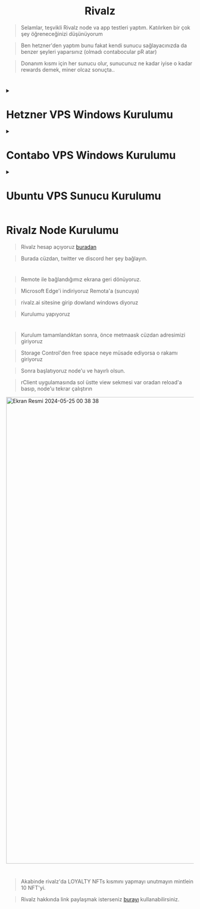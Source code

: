 <h1 align="center">Rivalz</h1>

> Selamlar, teşvikli Rivalz node va app testleri yaptım. Katılırken bir çok şey öğreneceğinizi düşünüyorum

> Ben hetzner'den yaptım bunu fakat kendi sunucu sağlayacınızda da benzer şeyleri yaparsınız (olmadı contabocular pR atar)

> Donanım kısmı için her sunucu olur, sunucunuz ne kadar iyise o kadar rewards demek, miner olcaz sonuçta..

#
<details>
  <summary> <h1> Hetzner VPS Windows Kurulumu</summary> </h1>
    
<h1 align="center">Sadece Hetner VPS için geçerlidir</h1>


> Windows Server 2019 Englishi bul - Mouth butonuna tıkla - 3. numarada ki ikona tıkla ve sunucuna bağlan

![image](https://github.com/ruesandora/Rivalz/assets/101149671/d0ea7c04-2998-4447-bf6e-62610b76ee5d)

> Açılan yeni sekmede sunucu bilgilerinizi girmenizi isteyecek. 

> Açılan sekmede Ctrl + Alt + Del butonu var sağ altta, tıklıyoruz sonrasında windows kurulumu başlayacak.

> Gui seçeneğini seçmeyi unutmuyoruz.

> Sonrasında mavi arkaplanlı kısıma geçicek hiç bir ayarı değiştirmeden Nexte bas ardından Install Now butonuna tıklıyoruz. 

> Sonrasında 2. sıradaki Desktop Experince yazana tıklıyoruz.

![image](https://github.com/ruesandora/Rivalz/assets/101149671/a09a37af-48c8-43ce-9ae8-007e65ed306f)

> Sonraki aşamada Custom: Install Windows only yazana tıkla ve Hetzner paneline geri dön. 

> Bu sefer Iso Images kısmına Virtio yazın ve fotodaki işaretli sürümü mounth edin.

![image](https://github.com/ruesandora/Rivalz/assets/101149671/0c2b193d-aa76-477a-8a4a-e9aef71dc765)

> Sunucuya geri dönün ve Load Driver butonuna tıklayın, ardından görseldeki sürümü seçin.

![image](https://github.com/ruesandora/Rivalz/assets/101149671/c016e3b3-fff5-4831-8c0d-cff468c3091f)

> 3 Tane Driver göreceksiniz 3üne de delete işlemi yapın.

> Silme işlemi bittikten sonra New butonuna tıkla ve herhangi bir ayarı değiştirmeden direk Apply butonuna basalım. 

> Sonrasında gelen uyarıda yes butonuna tıklayalım.

![image](https://github.com/ruesandora/Rivalz/assets/101149671/3ca7fb7d-0860-4035-a86f-d91817ef8d5e)

> Şimdi Hetzner Paneline tekrar dönüyoruz Iso images kısmına tıklıyoruz.

> Ve arama yerinden Windows Server 2019 Englishi tekrar mounth et.

![image](https://github.com/ruesandora/Rivalz/assets/101149671/ad01131d-99ff-4db5-88fb-4b749bbe2b9b)

> Sunucuya geri dön, Refresh butonuna bas Next butonuna bas. Windowsun kurulmasını bekle.

![image](https://github.com/ruesandora/Rivalz/assets/101149671/a07cb8bb-9327-4d1b-9fc5-e9e759c981e6)

> Sunucumuza off/on yapıyor tekrar bağlanıyoruz.

> Akabinde şifre belirleme alanı geliyor burda 8 haneli bir şifre girin büyük harf istiyor

![image](https://github.com/ruesandora/Rivalz/assets/101149671/8d513ee7-7302-47b4-8a31-0fa04f5c2d61)

> Windowsun kilit ekranı kısmına geldiğinizde sağ alttaki Ctrl + Alt + Del butonuna tıklayın ve masaüstüne geçiş yapın. 

> İlk açılışta Server Manager kısmı açılıyor. Alttaki görseli takip edin 3 ve 4. kısımdaki tikler fotodakiyle aynı olsun.

![image](https://github.com/ruesandora/Rivalz/assets/101149671/8f38a679-dea8-49a9-b931-4b01994a5173)

> Kurulum Aşaması bitti şimdi Ayar kısımlarına geçiyoruz.

> Hetznere geri dönün ve Iso Images kısmından bu sefer Virtio win 248i mounth edin

![image](https://github.com/ruesandora/Rivalz/assets/101149671/210356bd-462c-43db-b27e-f04487dce13a)

> Sunucuya geri dönün Windows logosuna sağ tıkla ve Device Manageri seç.

![image](https://github.com/ruesandora/Rivalz/assets/101149671/9fb7f205-719c-481f-8051-ad88603a0328)

> Açılan ekranda Other Devices bölümünde 3 veya 4 tane Sarı ünlem görüyorsunuz

> Önce Ethernet yazana sağ tık yapın ve update driverse tıklayın.

> Browse my computer... yazanı seç ve fotoğraftaki adımları takip et

![image](https://github.com/ruesandora/Rivalz/assets/101149671/acc911b3-fcfb-4570-9614-c7f9e2e9623f)

> Sağ kısımda Mavi panel açılacak Network başlıklı, Yes butonuna basın. 

> Geri kalan 2 veya 3 Adet sarı ünleme aynı işlemleri yapın.

#

> Windows logosuna tıklayın ve arama yerine Remote Desktop Settings yazın.

> Açılan ekrandaki Enable Remote Desktop kısmını aktif edin.

![image](https://github.com/ruesandora/Rivalz/assets/101149671/448d8fd2-e841-4719-b95b-a765faf9e707)


> Kişisel bilgisayarınızda Uzaktan Masaüstü bağlantı programı var onu açın.

> Mac'de Microsoft Remote Desktop - Windows'da Windows Remot isminde olmalı.

> Sunucu bilgilerinizi yazıp bağlanın.

![image](https://github.com/ruesandora/Rivalz/assets/101149671/90d5a984-c824-4834-9966-835fc4cee65d)
</details>

<details>
  <summary> <h1> Contabo VPS Windows Kurulumu</summary> </h1>
    
<h1 align="center">Sadece Contabo VPS için geçerlidir</h1>

> Bu işlem için contabo  Aylık 1.5$ istiyor. Normalde Contaboya Windows kurmak isterseniz 6$ masraf çıkartıyor ama bu yöntemle bunu 1.5$a düşebiliyorsunuz.

> Contabo hesabınıza giriş yapın, Control panelinden Custom Imagese tıklayın. Add Custom image butonuna tıklayın

> Bilgilendirme mesajı gösterirse yes diyip geçin 1. kısımda anlattığım şeyi söylüyor size.

> Karşınıza açılan Panelde verdiğim bilgileri girin.

> Image URL: https://archive.org/download/newIsoForContabo/newIsoForContabo.iso
>
> Image Name: Windows Contabo
>
> Os Type: Windows
>
> Version: 2019
>
> Description: Rues
![image](https://github.com/enzifiri/Rivalz/assets/76253089/71a3ff23-0075-4abc-934a-c6208623d7ac)

> Upload butonuna basın ve dolmasını bekleyin. Bu adımda yüklenmesi contabodan kaynaklı olarak 1-2 saat sürebiliyor. Yüklendikten sonra diğer adıma geçin.

# Kurduğumuz İso dosyasını sunucuya mounth etme adımı
> Vps kontrol kısmına gidin, Önce Cloud init kısmını yeşil yapın, sonra Re install butonuna basın.
![image](https://github.com/enzifiri/Rivalz/assets/76253089/d00b1652-51e7-4239-9ce6-5333a1adcf60)

> Görseldeki adımları sırasıyla yapın.
> Windows Contaboyu seçtikten sonra Install butonuna basın. 5 Dakika sonra bir sonraki adıma geçin.
![image](https://github.com/ruesandora/Rivalz/assets/76253089/ea4eac88-f4a9-4291-b9e1-bb7a4fd854bf)


# Windows kurulumu başlayacak, şimdi VNC ile sunucumuza bağlanmamız gerekiyor. 
> Windows pc kullanıyosanız Mobaxterm ile bağlanabilirsiniz.
> New Session oluşturup VNCyi seçin, VNC bağlantı bilgilerinizi bir sonraki adımda nasıl öğrenebileceğinizi göstericem.
![image](https://github.com/enzifiri/Rivalz/assets/76253089/ee192e2b-1ded-48fc-b558-109a04c2a553)

# VNC bilgilerinim nerede?

> VPS control kısmında sunucunuzu bulun ve manage butonuna tıklayın VNC Informationda bilgileriniz yazıyor.

> VNC ile bağlanınca mouse sıkıntısı oluyor, bu yüzden mouse kullanmak yerine TAB tuşu ve Enter tuşu ile gerekli işlemleri yapabilirsiniz.
![image](https://github.com/enzifiri/Rivalz/assets/76253089/cc81709b-df3b-49e6-94e4-0b3f1717dfa3)

# Windows Kurulumunu tamamlayalım.

> Mavi arkaplanlı kısım gelecek hiç bir ayarı değiştirmeden Nexte bas ardından Install Now butonuna tıklıyoruz. 

> Sonrasında 2. sıradaki Desktop Experince yazana tıklıyoruz.

![image](https://github.com/ruesandora/Rivalz/assets/101149671/a09a37af-48c8-43ce-9ae8-007e65ed306f)

> Sonraki aşamada Custom: Install Windows only yazana tıklayın.

> Bu kısımı lütfen iyi okuyun atlarsanız diskiniz gözükmeyecektir.

> Load Driver butonuna tıklayın
> Browse butonuna tıklayın ve ardından D: disketindeki (177 ile başlayan) > virio-win klasörü > amd64 > 2k19 klasörünü seçin ve Ok butonuna tıklayın.
> Eğer doğru klasörünü seçtiyseniz Red Hat SCSI ... ile başlayan bir text gelecek onu seçip next butonuna bas.

![image](https://github.com/enzifiri/Rivalz/assets/76253089/1fc9b04f-d7f9-4bbf-9677-3e0f2a89e0dc)

> New butonuna bas, hiç bi ayar değişmeden Apply butonuna bas ve Next yap.

![image](https://github.com/enzifiri/Rivalz/assets/76253089/7a6a13cb-72c5-4cd7-940d-dd0a8043e613)

> Sunucumuza off/on yapıyor tekrar bağlanıyoruz. (EĞER SİYAH EKRANDA KALDIYSANIZ BUNU YAPIN NORMALDE OTOMATİK YAPIYOR)

> Akabinde şifre belirleme alanı geliyor burda 8 haneli bir şifre girin büyük harf istiyor

![image](https://github.com/ruesandora/Rivalz/assets/101149671/8d513ee7-7302-47b4-8a31-0fa04f5c2d61)

> Windowsun kilit ekranı kısmına geldiğinizde sağ alttaki Ctrl + Alt + Del butonuna tıklayın ve masaüstüne geçiş yapın.
![image](https://github.com/enzifiri/Rivalz/assets/76253089/1796694a-5a90-479d-9c98-6682684c5a3b)

> İlk açılışta Server Manager kısmı açılıyor. Alttaki görseli takip edin 3 ve 4. kısımdaki tikler fotodakiyle aynı olsun.

![image](https://github.com/ruesandora/Rivalz/assets/101149671/8f38a679-dea8-49a9-b931-4b01994a5173)

# Windows Server Ayarlarımızı tamamlayalım. 

> Şifreyi ayarlayıp giriş yaptıktan sonra Windows logosuna sağ tıkla ve Device Manageri seç.

![image](https://github.com/ruesandora/Rivalz/assets/101149671/9fb7f205-719c-481f-8051-ad88603a0328)

> Açılan ekranda Other Devices bölümünde 3 veya 4 tane Sarı ünlem görüyorsunuz

> Önce Ethernet yazana sağ tık yapın ve update driverse tıklayın.

> Browse my computer... yazanı seç ve fotoğraftaki adımları takip et

![image](https://github.com/enzifiri/Rivalz/assets/76253089/e207a615-4ac1-40fb-a087-b1fe919b1660)


> Sağ kısımda Mavi panel açılacak Network başlıklı, Yes butonuna basın. 

> Geri kalan 2 veya 3 Adet sarı ünleme aynı işlemleri yapın.

#

> Windows logosuna tıklayın ve arama yerine Remote Desktop Settings yazın.

> Açılan ekrandaki Enable Remote Desktop kısmını aktif edin.

![image](https://github.com/ruesandora/Rivalz/assets/101149671/448d8fd2-e841-4719-b95b-a765faf9e707)


> Kişisel bilgisayarınızda Uzaktan Masaüstü bağlantı programı var onu açın.

> Mac'de Microsoft Remote Desktop - Windows'da Windows Remot isminde olmalı.

> Sunucu bilgilerinizi yazıp bağlanın.
> Kullanıcı Adı: Administrator
> Şifre: Windows kururken girdiğiniz şifre
![image](https://github.com/enzifiri/Rivalz/assets/76253089/454b08a5-bdf5-4c1b-b9a9-3b31cc7ac67b)

# Windows kurulumu bitti, Şimdi Rivalz Nodeu kurmaya devam edebilirsiniz.

</details>

<details>
  <summary> <h1> Ubuntu VPS Sunucu Kurulumu </summary> </h1>
    <h1 align="center">Sadece Ubuntu için geçerlidir</h1>
    
> Sunucuya bağlandığınızı farz ederek devam ediyorum.
> Sunucu güncelleme, libfuse2 ve gereklilikleri yüklüyoruz.
```
sudo apt update -y && sudo apt upgrade -y
```
```
sudo apt-get install -y gconf-service libasound2 libatk1.0-0 libc6 libcairo2 libcups2 libdbus-1-3 libexpat1 libfontconfig1 libgcc1 libgconf-2-4 libgdk-pixbuf2.0-0 libglib2.0-0 libgtk-3-0 libnspr4 libpango-1.0-0 libpangocairo-1.0-0 libstdc++6 libx11-6 libx11-xcb1 libxcb1 libxcomposite1 libxcursor1 libxdamage1 libxext6 libxfixes3 libxi6 libxrandr2 libxrender1 libxss1 libxtst6 ca-certificates fonts-liberation libappindicator1 libnss3 lsb-release xdg-utils wget libgbm-dev libnss3-dev libfuse2
```
![image](https://github.com/awelmisin/Rivalz/assets/73443933/72cb8fa9-4079-47f1-a41f-5b609cc4a3a1)

> ekran açalım.
```
screen -S rivalz
```

> rivalz clienti indirelim.
```
wget https://api.rivalz.ai/fragmentz/clients/rClient-latest.AppImage
```
![image](https://github.com/awelmisin/Rivalz/assets/73443933/c1393ff3-f43b-4b3b-8620-79db8c937b50)

> indirdiğimiz dosyayı executable yapalım.
```
chmod +x rClient-latest.AppImage
```
![image](https://github.com/awelmisin/Rivalz/assets/73443933/cb35396c-4c4b-4f16-ad0a-ab7ed3ca0501)

> dosyayı açalım.
```
./rClient-latest.AppImage --no-sandbox
```
![image](https://github.com/awelmisin/Rivalz/assets/73443933/e556d8ba-64d0-4bf9-aec6-02beb0ae9fb4)
> bir sorun çıkmaz ise karşınıza bu ekran gelecek.
> 
> bundan sonra storage belirleyip, wallet girerek yapabilirsiniz. tebrikler! linuxda rclient açabiliyorsunuz artık.

![image](https://github.com/awelmisin/Rivalz/assets/73443933/0ab8f196-0c17-44bc-b536-e1a25445357a)

</details>

# Rivalz Node Kurulumu

> Rivalz hesap açıyoruz [buradan](https://rivalz.ai?r=ErsanAydn5)

> Burada cüzdan, twitter ve discord her şey bağlayın.

#

> Remote ile bağlandığımız ekrana geri dönüyoruz.

> Microsoft Edge'i indiriyoruz Remota'a (suncuya)

> rivalz.ai sitesine girip dowland windows diyoruz

> Kurulumu yapıyoruz

#

> Kurulum tamamlandıktan sonra, önce metmaask cüzdan adresimizi giriyoruz

> Storage Control'den free space neye müsade ediyorsa o rakamı giriyoruz

> Sonra başlatıyoruz node'u ve hayırlı olsun.

>  rClient uygulamasında sol üstte view sekmesi var oradan reload'a basıp, node'u tekrar çalıştırın

<img width="1251" alt="Ekran Resmi 2024-05-25 00 38 38" src="https://github.com/ruesandora/Rivalz/assets/101149671/cdf68d07-c897-4e5a-93d8-b34e2c4a82ee">

#

> Akabinde rivalz'da LOYALTY NFTs kısmını yapmayı unutmayın mintlein 10 NFT'yi.

> Rivalz hakkında link paylaşmak isterseniz [burayı](https://t.me/ruesshare/21528) kullanabilirsiniz.
